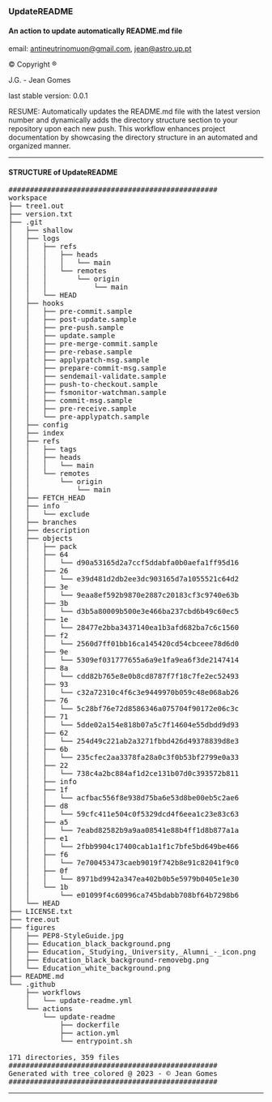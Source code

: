 ### UpdateREADME

####  An action to update automatically README.md file
email: [antineutrinomuon@gmail.com](mailto:antineutrinomuon@gmail.com), [jean@astro.up.pt](mailto:jean@astro.up.pt)

© Copyright ®

J.G. - Jean Gomes

last stable version: 0.0.1

RESUME: Automatically updates the README.md file with the latest version number and dynamically adds the directory structure section to your repository upon each new push. This workflow enhances project documentation by showcasing the directory structure in an automated and organized manner.

<hr>

#### <b>STRUCTURE of UpdateREADME</b>
<pre>
#################################################
workspace
├── tree1.out
├── version.txt
├── .git
│   ├── shallow
│   ├── logs
│   │   ├── refs
│   │   │   ├── heads
│   │   │   │   └── main
│   │   │   └── remotes
│   │   │       └── origin
│   │   │           └── main
│   │   └── HEAD
│   ├── hooks
│   │   ├── pre-commit.sample
│   │   ├── post-update.sample
│   │   ├── pre-push.sample
│   │   ├── update.sample
│   │   ├── pre-merge-commit.sample
│   │   ├── pre-rebase.sample
│   │   ├── applypatch-msg.sample
│   │   ├── prepare-commit-msg.sample
│   │   ├── sendemail-validate.sample
│   │   ├── push-to-checkout.sample
│   │   ├── fsmonitor-watchman.sample
│   │   ├── commit-msg.sample
│   │   ├── pre-receive.sample
│   │   └── pre-applypatch.sample
│   ├── config
│   ├── index
│   ├── refs
│   │   ├── tags
│   │   ├── heads
│   │   │   └── main
│   │   └── remotes
│   │       └── origin
│   │           └── main
│   ├── FETCH_HEAD
│   ├── info
│   │   └── exclude
│   ├── branches
│   ├── description
│   ├── objects
│   │   ├── pack
│   │   ├── 64
│   │   │   └── d90a53165d2a7ccf5ddabfa0b0aefa1ff95d16
│   │   ├── 26
│   │   │   └── e39d481d2db2ee3dc903165d7a1055521c64d2
│   │   ├── 3e
│   │   │   └── 9eaa8ef592b9870e2887c20183cf3c9740e63b
│   │   ├── 3b
│   │   │   └── d3b5a80009b500e3e466ba237cbd6b49c60ec5
│   │   ├── 1e
│   │   │   └── 28477e2bba3437140ea1b3afd682ba7c6c1560
│   │   ├── f2
│   │   │   └── 2560d7ff01bb16ca145420cd54cbceee78d6d0
│   │   ├── 9e
│   │   │   └── 5309ef031777655a6a9e1fa9ea6f3de2147414
│   │   ├── 8a
│   │   │   └── cdd82b765e8e0b8cd8787f7f18c7fe2ec52493
│   │   ├── 93
│   │   │   └── c32a72310c4f6c3e9449970b059c48e068ab26
│   │   ├── 76
│   │   │   └── 5c28bf76e72d8586346a075704f90172e06c3c
│   │   ├── 71
│   │   │   └── 5dde02a154e818b07a5c7f14604e55dbdd9d93
│   │   ├── 62
│   │   │   └── 254d49c221ab2a3271fbbd426d49378839d8e3
│   │   ├── 6b
│   │   │   └── 235cfec2aa3378fa28a0c3f0b53bf2799e0a33
│   │   ├── 22
│   │   │   └── 738c4a2bc884af1d2ce131b07d0c393572b811
│   │   ├── info
│   │   ├── 1f
│   │   │   └── acfbac556f8e938d75ba6e53d8be00eb5c2ae6
│   │   ├── d8
│   │   │   └── 59cfc411e504c0f5329dcd4f6eea1c23e83c63
│   │   ├── a5
│   │   │   └── 7eabd82582b9a9aa08541e88b4ff1d8b877a1a
│   │   ├── e1
│   │   │   └── 2fbb9904c17400cab1a1f1c7bfe5bd649be466
│   │   ├── f6
│   │   │   └── 7e700453473caeb9019f742b8e91c82041f9c0
│   │   ├── 0f
│   │   │   └── 8971bd9942a347ea402b0b5e5979b0405e1e30
│   │   └── 1b
│   │       └── e01099f4c60996ca745bdabb708bf64b7298b6
│   └── HEAD
├── LICENSE.txt
├── tree.out
├── figures
│   ├── PEP8-StyleGuide.jpg
│   ├── Education_black_background.png
│   ├── Education,_Studying,_University,_Alumni_-_icon.png
│   ├── Education_black_background-removebg.png
│   └── Education_white_background.png
├── README.md
└── .github
    ├── workflows
    │   └── update-readme.yml
    └── actions
        └── update-readme
            ├── dockerfile
            ├── action.yml
            └── entrypoint.sh

171 directories, 359 files
#################################################
Generated with tree_colored @ 2023 - © Jean Gomes
#################################################
</pre>

<hr>